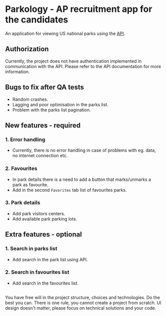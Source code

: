 # Parkology - AP recruitment app for the candidates
An application for viewing US national parks using the [API](https://www.nps.gov/subjects/developer/index.htm).

## Authorization
Currently, the project does not have authentication implemented in communication with the API. Please refer to the API documentation for more information.

## Bugs to fix after QA tests
- Random crashes.
- Lagging and poor optimisation in the parks list.
- Problem with the parks list pagination.

## New features - required
### 1. Error handling
- Currently, there is no error handling in case of problems with eg. data, no internet connection etc.

### 2. Favourites
- In park details there is a need to add a button that marks/unmarks a park as favourite.
- Add in the second `Favorites` tab list of favourites parks.

### 3. Park details
- Add park visitors centers.
- Add available park parking lots.

## Extra features - optional
### 1. Search in parks list
- Add search in the park list using API.

### 2. Search in favourites list
- Add search in the favourites list.

## 
You have free will in the project structure, choices and technologies. Do the best you can. There is one rule, you cannot create a project from scratch. UI design doesn't matter, please focus on technical solutions and your code.
